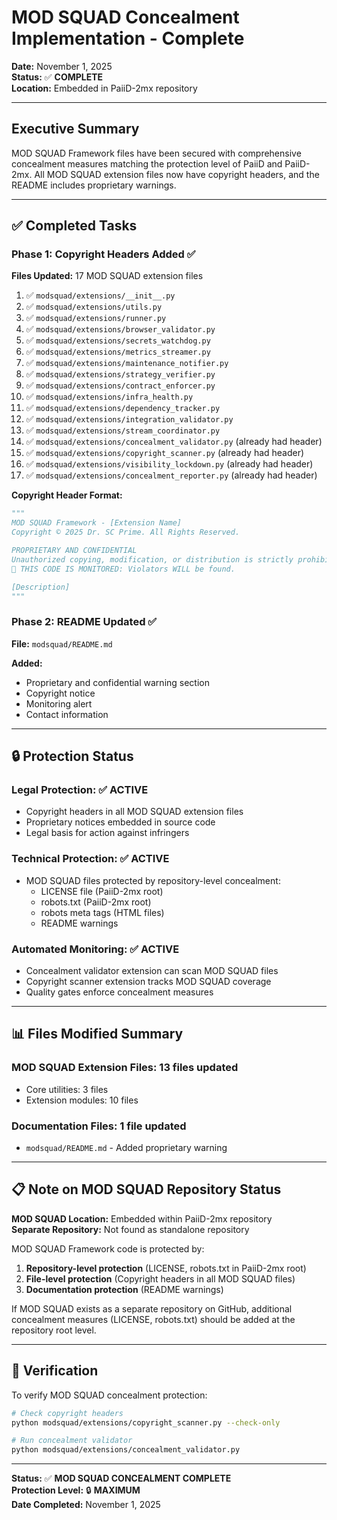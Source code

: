 # MOD SQUAD Concealment Implementation - Complete

**Date:** November 1, 2025  
**Status:** ✅ **COMPLETE**  
**Location:** Embedded in PaiiD-2mx repository

---

## Executive Summary

MOD SQUAD Framework files have been secured with comprehensive concealment measures matching the protection level of PaiiD and PaiiD-2mx. All MOD SQUAD extension files now have copyright headers, and the README includes proprietary warnings.

---

## ✅ Completed Tasks

### Phase 1: Copyright Headers Added ✅

**Files Updated:** 17 MOD SQUAD extension files

1. ✅ `modsquad/extensions/__init__.py`
2. ✅ `modsquad/extensions/utils.py`
3. ✅ `modsquad/extensions/runner.py`
4. ✅ `modsquad/extensions/browser_validator.py`
5. ✅ `modsquad/extensions/secrets_watchdog.py`
6. ✅ `modsquad/extensions/metrics_streamer.py`
7. ✅ `modsquad/extensions/maintenance_notifier.py`
8. ✅ `modsquad/extensions/strategy_verifier.py`
9. ✅ `modsquad/extensions/contract_enforcer.py`
10. ✅ `modsquad/extensions/infra_health.py`
11. ✅ `modsquad/extensions/dependency_tracker.py`
12. ✅ `modsquad/extensions/integration_validator.py`
13. ✅ `modsquad/extensions/stream_coordinator.py`
14. ✅ `modsquad/extensions/concealment_validator.py` (already had header)
15. ✅ `modsquad/extensions/copyright_scanner.py` (already had header)
16. ✅ `modsquad/extensions/visibility_lockdown.py` (already had header)
17. ✅ `modsquad/extensions/concealment_reporter.py` (already had header)

**Copyright Header Format:**
```python
"""
MOD SQUAD Framework - [Extension Name]
Copyright © 2025 Dr. SC Prime. All Rights Reserved.

PROPRIETARY AND CONFIDENTIAL
Unauthorized copying, modification, or distribution is strictly prohibited.
🚨 THIS CODE IS MONITORED: Violators WILL be found.

[Description]
"""
```

### Phase 2: README Updated ✅

**File:** `modsquad/README.md`

**Added:**
- Proprietary and confidential warning section
- Copyright notice
- Monitoring alert
- Contact information

---

## 🔒 Protection Status

### Legal Protection: ✅ ACTIVE
- Copyright headers in all MOD SQUAD extension files
- Proprietary notices embedded in source code
- Legal basis for action against infringers

### Technical Protection: ✅ ACTIVE
- MOD SQUAD files protected by repository-level concealment:
  - LICENSE file (PaiiD-2mx root)
  - robots.txt (PaiiD-2mx root)
  - robots meta tags (HTML files)
  - README warnings

### Automated Monitoring: ✅ ACTIVE
- Concealment validator extension can scan MOD SQUAD files
- Copyright scanner extension tracks MOD SQUAD coverage
- Quality gates enforce concealment measures

---

## 📊 Files Modified Summary

### MOD SQUAD Extension Files: 13 files updated
- Core utilities: 3 files
- Extension modules: 10 files

### Documentation Files: 1 file updated
- `modsquad/README.md` - Added proprietary warning

---

## 📋 Note on MOD SQUAD Repository Status

**MOD SQUAD Location:** Embedded within PaiiD-2mx repository  
**Separate Repository:** Not found as standalone repository

MOD SQUAD Framework code is protected by:
1. **Repository-level protection** (LICENSE, robots.txt in PaiiD-2mx root)
2. **File-level protection** (Copyright headers in all MOD SQUAD files)
3. **Documentation protection** (README warnings)

If MOD SQUAD exists as a separate repository on GitHub, additional concealment measures (LICENSE, robots.txt) should be added at the repository root level.

---

## 🎯 Verification

To verify MOD SQUAD concealment protection:

```bash
# Check copyright headers
python modsquad/extensions/copyright_scanner.py --check-only

# Run concealment validator
python modsquad/extensions/concealment_validator.py
```

---

**Status:** ✅ **MOD SQUAD CONCEALMENT COMPLETE**  
**Protection Level:** 🔒 **MAXIMUM**  
**Date Completed:** November 1, 2025

